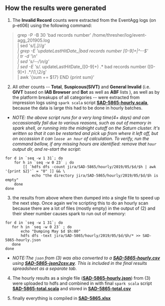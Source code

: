## How the results were generated

1. The **Invalid Record** counts were extracted from the EventAgg logs (on p-etl06) using the following command:
>    grep -P -B 30 'bad records number' /home/thresher/log/event-agg_201905.log \
    | sed 's/\[.*\]//g' \
    | grep -E 'updateLastHitDate_|bad records number [0-9]+|^--$' \
    | tr -d '\n' \
    | sed 's/--/\n/g' \
    | sed -E 's/.* updateLastHitDate_([0-9]+) .* bad records number ([0-9]+) .*/\1,\2/g' \
    | awk '{sum += $17} END {print sum}'

2. All other counts -- **Total**, **Suspicous(SIVT)** and **General Invalid** (i.e. **GIVT** based on **IAB Browser** and **Bot** as well as **ABF** lists ), as well as by the platform breakups of all categories -- were extracted from impression logs using `spark scala` script **[SAD-5865-hourly.scala](./SAD-5865-hourly.scala)**, because the data is large this had to be done in hourly batches.

 - *NOTE: the above script runs for a very long time(4+ days) and can occassionally fail due to various reasons, such as out of memory in spark shell, or running into the midnight cutoff on the Saturn cluster.  It's written so that it can be restarted and pick up from where it left off, but on occassion it can `loose an hour` of calculation.  To verify, run the command bellow, if any missing hours are identified: remove that `hour` output dir, and re-start the script*: 
```
for d in `seq -w 1 31`; do 
    for h in `seq -w 0 23` ; do 
        [[ `hdfs dfs -count jira/SAD-5865/hourly/2019/05/$d/$h | awk '{print $2}'` = "0" ]] && \
            echo "the directory jira/SAD-5865/hourly/2019/05/$d/$h is empty"
    done
done
```

3. the results from above where then dumped into a single file to speed up the next step.  Once again we're scripting this to do an hourly scan because there are a lot of files (mostly empty) in the output of (2) and their sheer number causes spark to run out of memory: 
 ```
for d in `seq -w 1 31`; do 
    for h in `seq -w 0 23` ; do 
        echo "Dumping May $d $h:00"
        hdfs dfs -text jira/SAD-5865/hourly/2019/05/$d/$h/* >> SAD-5865-hourly.json
    done
done
```
 - _NOTE:The `json` from (3) was also converted to a **[SAD-5865-hourly.csv](./SAD-5865-hourly.csv)** using **[SAD-5865-json2csv.py](./SAD-5865-json2csv.py)**.  This is included in the final results spreadsheet as a separate tab._

4. The hourly results as a single file (**[SAD-5865-hourly.json](./SAD-5865-hourly.json)**) from (3) were uploaded to hdfs and combined in with final `spark scala` script **[SAD-5865-total.scala](./SAD-5865-total.scala)** and stored in **[SAD-5865-total.csv](./SAD-5865-total.csv)**

5. finally everything is compiled in **[SAD-5865.xlsx](./SAD-5865.xlsx)**
